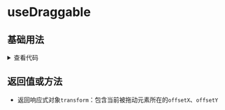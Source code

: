 <script setup>
import draggable from './draggable.vue'
</script>

# useDraggable

<ClientOnly>
  <description description="使元素可拖动" :tagNameList="['Vue3']"  /> 
</ClientOnly>

## 基础用法

<ClientOnly>
  <draggable />
</ClientOnly>
<details>

<summary>查看代码</summary>

<<< @/hooks/useDraggable/draggable.vue

</details>

## 返回值或方法

- 返回响应式对象`transform`：包含当前被拖动元素所在的`offsetX`、`offsetY`

